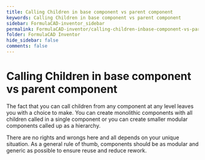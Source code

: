 ```yaml
---
title: Calling Children in base component vs parent component
keywords: Calling Children in base component vs parent component
sidebar: FormulaCAD-inventor_sidebar
permalink: FormulaCAD-inventor/calling-children-inbase-component-vs-parent-component.html
folder: FormulaCAD Inventor
hide_sidebar: false
comments: false
---
```



# Calling Children in base component vs parent component



The fact that you can call children from any component at any level leaves you with a choice to make. You can create monolithic components with all children called in a single component or you can create smaller modular components called up as a hierarchy.

There are no rights and wrongs here and all depends on your unique situation.  As a general rule of thumb, components should be as modular and generic as possible to ensure reuse and reduce rework.
